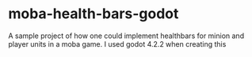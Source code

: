 # moba-health-bars-godot
A sample project of how one could implement healthbars for minion and player units in a moba game.
I used godot 4.2.2 when creating this
